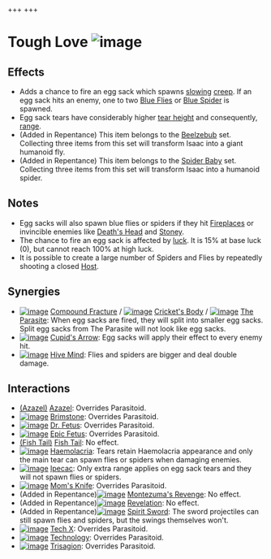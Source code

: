 +++
+++

 # Tough Love ![image](/image/Tough_Love.png) 


Effects
---------


* Adds a chance to fire an egg sack which spawns [slowing](/wiki/Slow "Slow") [creep](/wiki/Creep "Creep"). If an egg sack hits an enemy, one to two [Blue Flies](/wiki/Blue_Fly "Blue Fly") or [Blue Spider](/wiki/Blue_Spider "Blue Spider") is spawned.
* Egg sack tears have considerably higher [tear height](/wiki/Tear_height "Tear height") and consequently, [range](/wiki/Range "Range").
* (Added in Repentance) This item belongs to the [Beelzebub](/wiki/Beelzebub "Beelzebub") set. Collecting three items from this set will transform Isaac into a giant humanoid fly.
* (Added in Repentance) This item belongs to the [Spider Baby](/wiki/Spider_Baby_(Transformation) "Spider Baby (Transformation)") set. Collecting three items from this set will transform Isaac into a humanoid spider.


Notes
-------


* Egg sacks will also spawn blue flies or spiders if they hit [Fireplaces](/wiki/Fireplace "Fireplace") or invincible enemies like [Death's Head](/wiki/Death%27s_Head "Death's Head") and [Stoney](/wiki/Stoney "Stoney").
* The chance to fire an egg sack is affected by [luck](/wiki/Luck "Luck"). It is 15% at base luck (0), but cannot reach 100% at high luck.
* It is possible to create a large number of Spiders and Flies by repeatedly shooting a closed [Host](/wiki/Host "Host").


Synergies
-----------


* [![image](/image/Compound_Fracture.png)](/wiki/Compound_Fracture "Compound Fracture") [Compound Fracture](/wiki/Compound_Fracture "Compound Fracture") / [![image](/image/Cricket%27s_Body.png)](/wiki/Cricket%27s_Body "Cricket's Body") [Cricket's Body](/wiki/Cricket%27s_Body "Cricket's Body") / [![image](/image/The_Parasite.png)](/wiki/The_Parasite "The Parasite") [The Parasite](/wiki/The_Parasite "The Parasite"): When egg sacks are fired, they will split into smaller egg sacks. Split egg sacks from The Parasite will not look like egg sacks.
* [![image](/image/Cupid%27s_Arrow.png)](/wiki/Cupid%27s_Arrow "Cupid's Arrow") [Cupid's Arrow](/wiki/Cupid%27s_Arrow "Cupid's Arrow"): Egg sacks will apply their effect to every enemy hit.
* [![image](/image/Hive_Mind.png)](/wiki/Hive_Mind "Hive Mind") [Hive Mind](/wiki/Hive_Mind "Hive Mind"): Flies and spiders are bigger and deal double damage.


Interactions
--------------


* [(Azazel)](/wiki/Azazel "Azazel") [Azazel](/wiki/Azazel "Azazel"): Overrides Parasitoid.
* [![image](/image/Brimstone.png)](/wiki/Brimstone "Brimstone") [Brimstone](/wiki/Brimstone "Brimstone"): Overrides Parasitoid.
* [![image](/image/Dr._Fetus.png)](/wiki/Dr._Fetus "Dr. Fetus") [Dr. Fetus](/wiki/Dr._Fetus "Dr. Fetus"): Overrides Parasitoid.
* [![image](/image/Epic_Fetus.png)](/wiki/Epic_Fetus "Epic Fetus") [Epic Fetus](/wiki/Epic_Fetus "Epic Fetus"): Overrides Parasitoid.
* [(Fish Tail)](/wiki/Fish_Tail "Fish Tail") [Fish Tail](/wiki/Fish_Tail "Fish Tail"): No effect.
* [![image](/image/Haemolacria.png)](/wiki/Haemolacria "Haemolacria") [Haemolacria](/wiki/Haemolacria "Haemolacria"): Tears retain Haemolacria appearance and only the main tear can spawn flies or spiders when damaging enemies.
* [![image](/image/Ipecac.png)](/wiki/Ipecac "Ipecac") [Ipecac](/wiki/Ipecac "Ipecac"): Only extra range applies on egg sack tears and they will not spawn flies or spiders.
* [![image](/image/Mom%27s_Knife.png)](/wiki/Mom%27s_Knife "Mom's Knife") [Mom's Knife](/wiki/Mom%27s_Knife "Mom's Knife"): Overrides Parasitoid.
* (Added in Repentance)[![image](/image/Montezuma%27s_Revenge.png)](/wiki/Montezuma%27s_Revenge "Montezuma's Revenge") [Montezuma's Revenge](/wiki/Montezuma%27s_Revenge "Montezuma's Revenge"): No effect.
* (Added in Repentance)[![image](/image/Revelation.png)](/wiki/Revelation "Revelation") [Revelation](/wiki/Revelation "Revelation"): No effect.
* (Added in Repentance)[![image](/image/Spirit_Sword.png)](/wiki/Spirit_Sword "Spirit Sword") [Spirit Sword](/wiki/Spirit_Sword "Spirit Sword"): The sword projectiles can still spawn flies and spiders, but the swings themselves won't.
* [![image](/image/Tech_X.png)](/wiki/Tech_X "Tech X") [Tech X](/wiki/Tech_X "Tech X"): Overrides Parasitoid.
* [![image](/image/Technology.png)](/wiki/Technology "Technology") [Technology](/wiki/Technology "Technology"): Overrides Parasitoid.
* [![image](/image/Trisagion.png)](/wiki/Trisagion "Trisagion") [Trisagion](/wiki/Trisagion "Trisagion"): Overrides Parasitoid.


